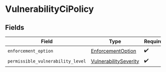 # VulnerabilityCiPolicy


## Fields

| Field                                                                 | Type                                                                  | Required                                                              | Description                                                           |
| --------------------------------------------------------------------- | --------------------------------------------------------------------- | --------------------------------------------------------------------- | --------------------------------------------------------------------- |
| `enforcement_option`                                                  | [EnforcementOption](../../models/shared/enforcementoption.md)         | :heavy_check_mark:                                                    | N/A                                                                   |
| `permissible_vulnerability_level`                                     | [VulnerabilitySeverity](../../models/shared/vulnerabilityseverity.md) | :heavy_check_mark:                                                    | N/A                                                                   |